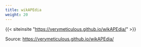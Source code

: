 ```yaml
---
title: wikAPEdia
weight: 20
---
```



{{< siteinsite "https://verymeticulous.github.io/wikAPEdia/" >}}

Source: https://verymeticulous.github.io/wikAPEdia/
